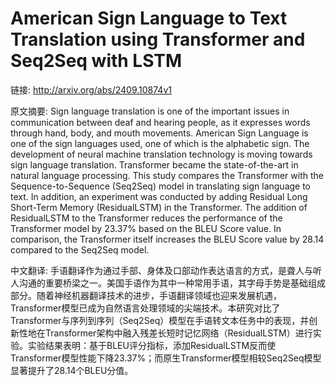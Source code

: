 # American Sign Language to Text Translation using Transformer and Seq2Seq with LSTM

链接: http://arxiv.org/abs/2409.10874v1

原文摘要:
Sign language translation is one of the important issues in communication
between deaf and hearing people, as it expresses words through hand, body, and
mouth movements. American Sign Language is one of the sign languages used, one
of which is the alphabetic sign. The development of neural machine translation
technology is moving towards sign language translation. Transformer became the
state-of-the-art in natural language processing. This study compares the
Transformer with the Sequence-to-Sequence (Seq2Seq) model in translating sign
language to text. In addition, an experiment was conducted by adding Residual
Long Short-Term Memory (ResidualLSTM) in the Transformer. The addition of
ResidualLSTM to the Transformer reduces the performance of the Transformer
model by 23.37% based on the BLEU Score value. In comparison, the Transformer
itself increases the BLEU Score value by 28.14 compared to the Seq2Seq model.

中文翻译:
手语翻译作为通过手部、身体及口部动作表达语言的方式，是聋人与听人沟通的重要桥梁之一。美国手语作为其中一种常用手语，其字母手势是基础组成部分。随着神经机器翻译技术的进步，手语翻译领域也迎来发展机遇，Transformer模型已成为自然语言处理领域的尖端技术。本研究对比了Transformer与序列到序列（Seq2Seq）模型在手语转文本任务中的表现，并创新性地在Transformer架构中融入残差长短时记忆网络（ResidualLSTM）进行实验。实验结果表明：基于BLEU评分指标，添加ResidualLSTM反而使Transformer模型性能下降23.37%；而原生Transformer模型相较Seq2Seq模型显著提升了28.14个BLEU分值。
